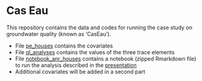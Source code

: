 # Cas Eau
This repository contains the data and codes for running the case study on groundwater quality (known as ‘CasEau’).
- File [pe_houses](./pe_houses.csv) contains the covariates
- File [ql_analyses](./ql_analyses.csv) contains the values of the three trace elements
- File [notebook_anr_houses](./notebook_anr_houses_2.zip) contains a notebook (zipped Rmarkdown file) to run the analysis described in the [presentation](./presentation-data-houses.zip)
- Additional covariates will be added in a second part

  
